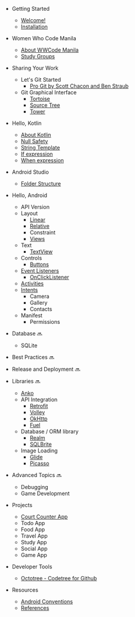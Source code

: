 - Getting Started
  - [Welcome!](README.md)
  - [Installation](getting_started/install_tools.md)

- Women Who Code Manila
  - [About WWCode Manila](wwcodemanila/about.md)
  - [Study Groups](wwcodemanila/study_groups.md)

- Sharing Your Work
  - Let's Git Started
    - [Pro Git by Scott Chacon and Ben Straub ](https://git-scm.com/book/en/v2)
  - Git Graphical Interface
    - [Tortoise](https://code.google.com/p/tortoisegit)
    - [Source Tree](https://www.sourcetreeapp.com)
    - [Tower](http://www.git-tower.com/)

- Hello, Kotlin
  - [About Kotlin](kotlin/about_kotlin.md)
  - [Null Safety](kotlin/null_safety.md)
  - [String Template](kotlin/string_template.md)
  - [If expression](kotlin/if_expression.md)
  - [When expression](kotlin/when_expression.md)

- Android Studio 
  - [Folder Structure](android/folder_structure.md)
- Hello, Android
  - API Version
  - Layout
    - [Linear](android/linear_layout.md)
    - [Relative](android/relative_layout.md)
    - Constraint
    - [Views](android/view.md)
  - Text 
    - [TextView](android/textview.md)
  - Controls
    - [Buttons](android/button.md)
  - [Event Listeners](android/event_listener.md)
    - [OnClickListener](android/extensions_onclicklistener.md)
  - [Activities](android/android_activities.md)
  - [Intents](android/android_intents.md)
    - Camera
    - Gallery
    - Contacts
  - Manifest
    - Permissions

- Database :soon:
  - SQLite

- Best Practices :soon:

- Release and Deployment :soon:

- Libraries :soon:
  - [Anko](https://github.com/Kotlin/anko)
  - API Integration
    - [Retrofit](https://github.com/square/retrofit)
    - [Volley](https://github.com/google/volley)
    - [OkHttp](https://github.com/square/okhttp)
    - [Fuel](https://github.com/kittinunf/Fuel)
  - Database / ORM library
    - [Realm](https://github.com/realm/realm-java)
    - [SQLBrite](https://github.com/square/sqlbrite)
  - Image Loading
    - [Glide](https://github.com/bumptech/glide)
    - [Picasso](https://github.com/square/picasso)

- Advanced Topics :soon:
  - Debugging
  - Game Development

- Projects 
  - [Court Counter App](projects/Court-Counter-Android-App/README.md)
  - Todo App
  - Food App
  - Travel App
  - Study App
  - Social App
  - Game App

- Developer Tools
  - [Octotree - Codetree for Github](https://github.com/buunguyen/octotree)

- Resources
  - [Android Conventions](resources/android_conventions.md)
  - [References](resources/references.md)


